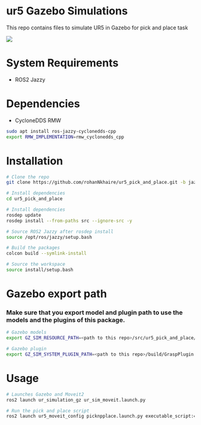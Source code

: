 # ur5 Gazebo Simulations
This repo contains files to simulate UR5 in Gazebo for pick and place task

![](media/picknplace_jazzy.gif)

# System Requirements #
- ROS2 Jazzy

# Dependencies #
- CycloneDDS RMW
```bash
sudo apt install ros-jazzy-cyclonedds-cpp
export RMW_IMPLEMENTATION=rmw_cyclonedds_cpp
```

# Installation #
```bash
# Clone the repo
git clone https://github.com/rohanNkhaire/ur5_pick_and_place.git -b jazzy

# Install dependencies
cd ur5_pick_and_place

# Install dependencies
rosdep update
rosdep install --from-paths src --ignore-src -y

# Source ROS2 Jazzy after rosdep install
source /opt/ros/jazzy/setup.bash

# Build the packages
colcon build --symlink-install

# Source the workspace
source install/setup.bash
```

# Gazebo export path #
### **Make sure that you export model and plugin path to use the models and the plugins of this package.** ###
```bash
# Gazebo models
export GZ_SIM_RESOURCE_PATH=<path to this repo>/src/ur5_pick_and_place/models

# Gazebo plugin
export GZ_SIM_SYSTEM_PLUGIN_PATH=<path to this repo>/build/GraspPlugin
```

# Usage #
```bash
# Launches Gazebo and Moveit2
ros2 launch ur_simulation_gz ur_sim_moveit.launch.py

# Run the pick and place script
ros2 launch ur5_moveit_config picknpplace.launch.py executable_script:="picknplace_cube_low"

```
